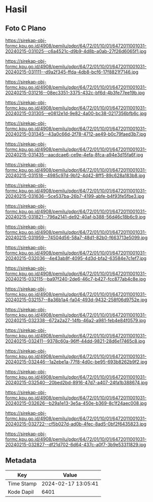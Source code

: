 # Hasil

## Foto C Plano

https://sirekap-obj-formc.kpu.go.id/4908/pemilu/pdpr/64/72/01/10/01/6472011001031-20240215-031025--c6a4521c-d9b9-4d8b-a0ab-27f26d6065f1.jpg

https://sirekap-obj-formc.kpu.go.id/4908/pemilu/pdpr/64/72/01/10/01/6472011001031-20240215-031111--d9a2f345-ffda-4db8-bcf6-17f8821f7146.jpg

https://sirekap-obj-formc.kpu.go.id/4908/pemilu/pdpr/64/72/01/10/01/6472011001031-20240215-031216--08ec3351-3375-432c-bf6d-4b3fe77ee19b.jpg

https://sirekap-obj-formc.kpu.go.id/4908/pemilu/pdpr/64/72/01/10/01/6472011001031-20240215-031305--e0812e1d-9e82-4a00-bc38-0217356bfb6c.jpg

https://sirekap-obj-formc.kpu.go.id/4908/pemilu/pdpr/64/72/01/10/01/6472011001031-20240215-031345--43a0c66d-2f78-4712-ae49-b0c79faed3b7.jpg

https://sirekap-obj-formc.kpu.go.id/4908/pemilu/pdpr/64/72/01/10/01/6472011001031-20240215-031435--aacdcae6-ce9e-4efa-8fca-a94e3d15fa6f.jpg

https://sirekap-obj-formc.kpu.go.id/4908/pemilu/pdpr/64/72/01/10/01/6472011001031-20240215-031518--4985c97d-9b12-4d42-8ff5-89c628a183b8.jpg

https://sirekap-obj-formc.kpu.go.id/4908/pemilu/pdpr/64/72/01/10/01/6472011001031-20240215-031636--5ce537ba-26b7-4199-abfe-b4f93fe5fbe3.jpg

https://sirekap-obj-formc.kpu.go.id/4908/pemilu/pdpr/64/72/01/10/01/6472011001031-20240215-031821--796a2141-de92-40af-b388-56d46c18b6c9.jpg

https://sirekap-obj-formc.kpu.go.id/4908/pemilu/pdpr/64/72/01/10/01/6472011001031-20240215-031959--74504d56-58a7-48d1-82b0-f663713e5099.jpg

https://sirekap-obj-formc.kpu.go.id/4908/pemilu/pdpr/64/72/01/10/01/6472011001031-20240215-032036--4e43ab8f-4095-4d3d-bfa2-63584e7c1ef7.jpg

https://sirekap-obj-formc.kpu.go.id/4908/pemilu/pdpr/64/72/01/10/01/6472011001031-20240215-032115--ba97f240-2de6-46c7-b427-fcc877ab4c8e.jpg

https://sirekap-obj-formc.kpu.go.id/4908/pemilu/pdpr/64/72/01/10/01/6472011001031-20240215-032157--8a36b1a4-fa04-493d-9432-258f06d9752e.jpg

https://sirekap-obj-formc.kpu.go.id/4908/pemilu/pdpr/64/72/01/10/01/6472011001031-20240215-032338--672a2a27-14fb-46a2-a981-feb4e84f0579.jpg

https://sirekap-obj-formc.kpu.go.id/4908/pemilu/pdpr/64/72/01/10/01/6472011001031-20240215-032411--9378c60a-96ff-44dd-9821-28d6e17465c8.jpg

https://sirekap-obj-formc.kpu.go.id/4908/pemilu/pdpr/64/72/01/10/01/6472011001031-20240215-032446--1a2ebe1a-77f8-4d0c-be95-693b8262b9f2.jpg

https://sirekap-obj-formc.kpu.go.id/4908/pemilu/pdpr/64/72/01/10/01/6472011001031-20240215-032540--20bed2bd-8916-47d7-a407-24fa1b388674.jpg

https://sirekap-obj-formc.kpu.go.id/4908/pemilu/pdpr/64/72/01/10/01/6472011001031-20240215-032626--b29a1e13-3e5a-450e-b369-8c1f24aec008.jpg

https://sirekap-obj-formc.kpu.go.id/4908/pemilu/pdpr/64/72/01/10/01/6472011001031-20240215-032722--cf5b027d-ad0b-4fec-8ad5-0bf2f6435823.jpg

https://sirekap-obj-formc.kpu.go.id/4908/pemilu/pdpr/64/72/01/10/01/6472011001031-20240215-032827--df21d702-6d64-437c-a0f7-3b9e53311829.jpg


## Metadata

| Key        | Value               |
| ---------- | ------------------- |
| Time Stamp | 2024-02-17 13:05:41 |
| Kode Dapil | 6401                |




